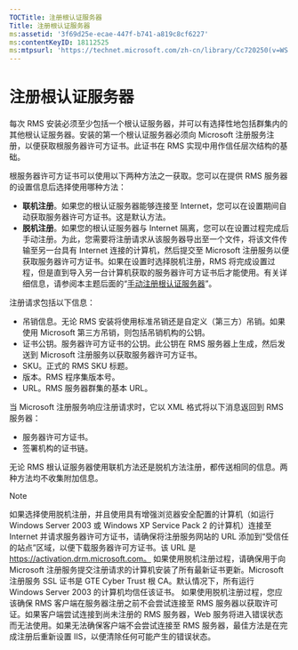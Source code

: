 ```yaml
---
TOCTitle: 注册根认证服务器
Title: 注册根认证服务器
ms:assetid: '3f69d25e-ecae-447f-b741-a819c8cf6227'
ms:contentKeyID: 18112525
ms:mtpsurl: 'https://technet.microsoft.com/zh-cn/library/Cc720250(v=WS.10)'
---
```


注册根认证服务器
================

每次 RMS 安装必须至少包括一个根认证服务器，并可以有选择性地包括群集内的其他根认证服务器。安装的第一个根认证服务器必须向 Microsoft 注册服务注册，以便获取根服务器许可方证书。此证书在 RMS 实现中用作信任层次结构的基础。

根服务器许可方证书可以使用以下两种方法之一获取。您可以在提供 RMS 服务器的设置信息后选择使用哪种方法：

-   **联机注册**。如果您的根认证服务器能够连接至 Internet，您可以在设置期间自动获取服务器许可方证书。这是默认方法。
-   **脱机注册**。如果您的根认证服务器与 Internet 隔离，您可以在设置过程完成后手动注册。为此，您需要将注册请求从该服务器导出至一个文件，将该文件传输至另一台具有 Internet 连接的计算机，然后提交至 Microsoft 注册服务以便获取服务器许可方证书。如果在设置时选择脱机注册，RMS 将完成设置过程，但是直到导入另一台计算机获取的服务器许可方证书后才能使用。有关详细信息，请参阅本主题后面的“[手动注册根认证服务器](https://technet.microsoft.com/aecdebb5-b28b-4b58-937a-392bb6ce9643)”。

注册请求包括以下信息：

-   吊销信息。无论 RMS 安装将使用标准吊销还是自定义（第三方）吊销。如果使用 Microsoft 第三方吊销，则包括吊销机构的公钥。
-   证书公钥。服务器许可方证书的公钥。此公钥在 RMS 服务器上生成，然后发送到 Microsoft 注册服务以获取服务器许可方证书。
-   SKU。正式的 RMS SKU 标题。
-   版本。RMS 程序集版本号。
-   URL。RMS 服务器群集的基本 URL。

当 Microsoft 注册服务响应注册请求时，它以 XML 格式将以下消息返回到 RMS 服务器：

-   服务器许可方证书。
-   签署机构的证书链。

无论 RMS 根认证服务器使用联机方法还是脱机方法注册，都传送相同的信息。两种方法均不收集附加信息。

> [!NOTE]  
> 如果选择使用脱机注册，并且使用具有增强浏览器安全配置的计算机（如运行 Windows Server 2003 或 Windows XP Service Pack 2 的计算机）连接至 Internet 并请求服务器许可方证书，请确保将注册服务网站的 URL 添加到“受信任的站点”区域，以便下载服务器许可方证书。该 URL 是 https://activation.drm.microsoft.com。 如果使用脱机注册过程，请确保用于向 Microsoft 注册服务提交注册请求的计算机安装了所有最新证书更新。Microsoft 注册服务 SSL 证书是 GTE Cyber Trust 根 CA。默认情况下，所有运行 Windows Server 2003 的计算机均信任该证书。 如果使用脱机注册过程，您应该确保 RMS 客户端在服务器注册之前不会尝试连接至 RMS 服务器以获取许可证。如果客户端尝试连接到尚未注册的 RMS 服务器，Web 服务将进入错误状态而无法使用。如果无法确保客户端不会尝试连接至 RMS 服务器，最佳方法是在完成注册后重新设置 IIS，以便清除任何可能产生的错误状态。 

